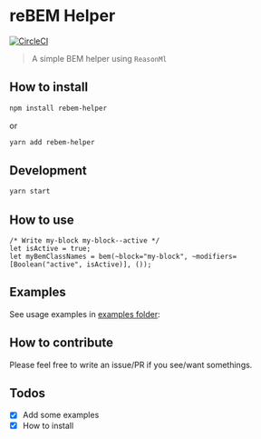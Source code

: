 # reBEM Helper

[![CircleCI](https://circleci.com/gh/remithomas/rebem-helper.svg?style=svg)](https://circleci.com/gh/remithomas/rebem-helper)

> A simple BEM helper using `ReasonMl`

## How to install

```bash
npm install rebem-helper
```

or

```bash
yarn add rebem-helper
```

## Development

```bash
yarn start
```

## How to use

```re
/* Write my-block my-block--active */
let isActive = true;
let myBemClassNames = bem(~block="my-block", ~modifiers=[Boolean("active", isActive)], ());
```

## Examples

See usage examples in [examples folder](./examples):

## How to contribute

Please feel free to write an issue/PR if you see/want somethings.

## Todos

- [X] Add some examples
- [X] How to install
